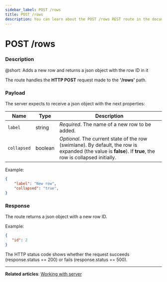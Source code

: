 ```yaml
---
sidebar_label: POST /rows
title: POST /rows
description: You can learn about the POST /rows REST route in the documentation of the DHTMLX JavaScript Kanban library. Browse developer guides and API reference, try out code examples and live demos, and download a free 30-day evaluation version of DHTMLX Kanban.
---
```


# POST /rows

### Description

@short: Adds a new row and returns a json object with the row ID in it

The route handles the **HTTP POST** request made to the **'/rows'** path.

### Payload

The server expects to receive a json object with the next properties:

| Name       | Type        | Description |
| ----------- | ----------- | ----------- |
| `label`       |  string  | *Required*. The name of a new row to be added.|
| `collapsed`   |  boolean | *Optional*. The current state of the row (swimlane). By default, the row is expanded (the value is **false**). If **true**, the row is collapsed initially.|

Example:

~~~json
{
    "label": "New row",
    "collapsed": "true",
}
~~~

### Response

The route returns a json object with a new row ID.

Example:

~~~json
{    
   "id": 2
}
~~~

The HTTP status code shows whether the request succeeds (response.status == 200) or fails (response.status == 500).

---

**Related articles**: [Working with server](guides/working_with_server.md)

